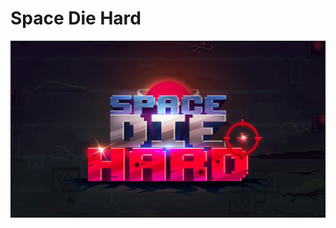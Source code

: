 # Space Die Hard

![Space Die Hard](https://github.com/spacediehard/spacediehard/blob/master/launch-min.png?raw=true)
